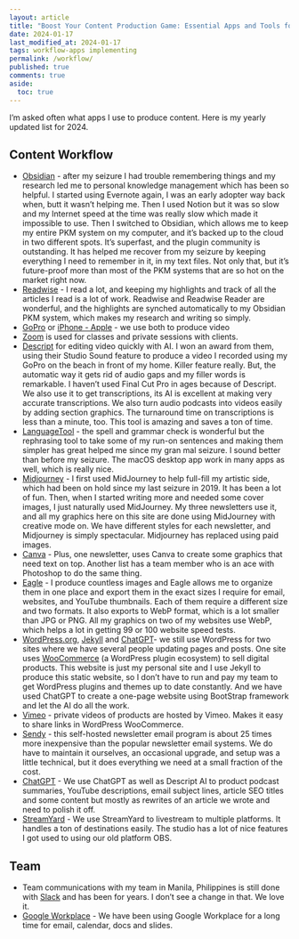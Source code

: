 ```yaml
---
layout: article
title: "Boost Your Content Production Game: Essential Apps and Tools for 2024!"
date: 2024-01-17
last_modified_at: 2024-01-17
tags: workflow-apps implementing
permalink: /workflow/
published: true
comments: true
aside:
  toc: true
---
```

I’m asked often what apps I use to produce content. Here is my yearly updated list for 2024.
<!--more-->
## Content Workflow
- [Obsidian](https://obsidian.md) - after my seizure I had trouble remembering things and my research led me to personal knowledge management which has been so helpful. I started using Evernote again, I was an early adopter way back when, butt it wasn’t helping me. Then I used Notion but it was so slow and my Internet speed at the time was really slow which made it impossible to use. Then I switched to Obsidian, which allows me to keep my entire PKM system on my computer, and it’s backed up to the cloud in two different spots. It’s superfast, and the plugin community is outstanding. It has helped me recover from my seizure by keeping everything I need to remember in it, in my text files. Not only that, but it’s future-proof more than most of the PKM systems that are so hot on the market right now.
- [Readwise](http://readwise.io) - I read a lot, and keeping my highlights and track of all the articles I read is a lot of work. Readwise and Readwise Reader are wonderful, and the highlights are synched automatically to my Obsidian PKM system, which makes my research and writing so simply.
- [GoPro](https://gopro.com/)  or [iPhone - Apple](https://www.apple.com/iphone/) - we use both to produce video
- [Zoom](https://zoom.us) is used for classes and private sessions with clients.
- [Descript](https://descript.com) for editing video quickly with AI. I won an award from them, using their Studio Sound feature to produce a video I recorded using my GoPro on the beach in front of my home. Killer feature really. But, the automatic way it gets rid of audio gaps and my filler words is remarkable. I haven’t used Final Cut Pro in ages because of Descript. We also use it to get transcriptions, its AI is excellent at making very accurate transcriptions. We also turn audio podcasts into videos easily by adding section graphics. The turnaround time on transcriptions is less than a minute, too. This tool is amazing and saves a ton of time.
- [LanguageTool](https://languagetool.org) - the spell and grammar check is wonderful but the rephrasing tool to take some of my run-on sentences and making them simpler has great helped me since my gran mal seizure. I sound better than before my seizure. The macOS desktop app work in many apps as well, which is really nice.
- [Midjourney](https://www.midjourney.com) - I first used MidJourney to help full-fill my artistic side, which had been on hold since my last seizure in 2019. It has been a lot of fun. Then, when I started writing more and needed some cover images, I just naturally used MidJourney. My three newsletters use it, and all my graphics here on this site are done using MidJourney with creative mode on. We have different styles for each newsletter, and Midjourney is simply spectacular. Midjourney has replaced using paid images.
- [Canva](https://www.canva.com) - Plus, one newsletter, uses Canva to create some graphics that need text on top. Another list has a team member who is an ace with Photoshop to do the same thing.
- [Eagle](https://eagle.cool/) - I produce countless images and Eagle allows me to organize them in one place and export them in the exact sizes I require for email, websites, and YouTube thumbnails. Each of them require a different size and two formats. It also exports to WebP format, which is a lot smaller than JPG or PNG. All my graphics on two of my websites use WebP, which helps a lot in getting 99 or 100 website speed tests.
- [WordPress.org](https://wordpress.org), [Jekyll](https://jekyllrb.com) and [ChatGPT](https://chat.openai.com)- we still use WordPress for two sites where we have several people updating pages and posts. One site uses [WooCommerce](https://woocommerce.com) (a WordPress plugin ecosystem) to sell digital products. This website is just my personal site and I use Jekyll to produce this static website, so I don’t have to run and pay my team to get WordPress plugins and themes up to date constantly. And we have used ChatGPT to create a one-page website using BootStrap framework and let the AI do all the work.
- [Vimeo](https://vimeo.com) - private videos of products are hosted by Vimeo. Makes it easy to share links in WordPress WooCommerce.
- [Sendy](https://sendy.co) - this self-hosted newsletter email program is about 25 times more inexpensive than the popular newsletter email systems. We do have to maintain it ourselves, an occasional upgrade, and setup was a little technical, but it does everything we need at a small fraction of the cost.
- [ChatGPT](https://chat.opensi.com) - We use ChatGPT as well as Descript AI to product podcast summaries, YouTube descriptions, email subject lines, article SEO titles and some content but mostly as rewrites of an article we wrote and need to polish it off.
- [StreamYard](https://streamyard.com) - We use StreamYard to livestream to multiple platforms. It handles a ton of destinations easily. The studio has a lot of nice features I got used to using our old platform OBS.

## Team
- Team communications with my team in Manila, Philippines is still done with [Slack](https://slack.com) and has been for years. I don’t see a change in that. We love it.
- [Google Workplace](https://workspace.google.com) - We have been using Google Workplace for a long time for email, calendar, docs and slides.